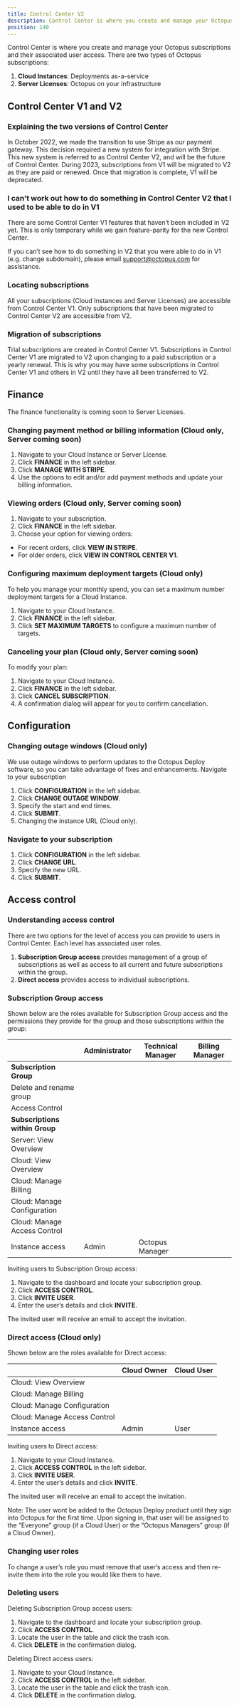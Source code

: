 ```yaml
---
title: Control Center V2
description: Control Center is where you create and manage your Octopus subscriptions and their associated user access. 
position: 140
---
```


Control Center is where you create and manage your Octopus subscriptions and their associated user access. 
There are two types of Octopus subscriptions:

1. **Cloud Instances**: Deployments as-a-service
2. **Server Licenses**: Octopus on your infrastructure

## Control Center V1 and V2 

### Explaining the two versions of Control Center

In October 2022, we made the transition to use Stripe as our payment gateway. This decision required a new system for integration with Stripe. This new system is referred to as Control Center V2, and will be the future of Control Center. During 2023, subscriptions from V1 will be migrated to V2 as they are paid or renewed. Once that migration is complete, V1 will be deprecated.

### I can’t work out how to do something in Control Center V2 that I used to be able to do in V1

There are some Control Center V1 features that haven’t been included in V2 yet. This is only temporary while we gain feature-parity for the new Control Center.

If you can’t see how to do something in V2 that you were able to do in V1 (e.g. change subdomain), please email [support@octopus.com](mailto:support@octopus.com) for assistance. 

### Locating subscriptions

All your subscriptions (Cloud Instances and Server Licenses) are accessible from Control Center V1. Only subscriptions that have been migrated to Control Center V2 are accessible from V2. 

### Migration of subscriptions

Trial subscriptions are created in Control Center V1. Subscriptions in Control Center V1 are migrated to V2 upon changing to a paid subscription or a yearly renewal. This is why you may have some subscriptions in Control Center V1 and others in V2 until they have all been transferred to V2. 

## Finance 

The finance functionality is coming soon to Server Licenses. 

### Changing payment method or billing information (Cloud only, Server coming soon)

1. Navigate to your Cloud Instance or Server License.
2. Click **FINANCE** in the left sidebar.
3. Click **MANAGE WITH STRIPE**.
4. Use the options to edit and/or add payment methods and update your billing information.

### Viewing orders (Cloud only, Server coming soon)

1. Navigate to your subscription.
2. Click **FINANCE** in the left sidebar.
3. Choose your option for viewing orders:
  - For recent orders, click **VIEW IN STRIPE**.
  - For older orders, click **VIEW IN CONTROL CENTER V1**.

### Configuring maximum deployment targets (Cloud only)

To help you manage your monthly spend, you can set a maximum number deployment targets for a Cloud Instance.

1. Navigate to your Cloud Instance.
2. Click **FINANCE** in the left sidebar.
3. Click **SET MAXIMUM TARGETS** to configure a maximum number of targets.

### Canceling your plan (Cloud only, Server coming soon)

To modify your plan:

1. Navigate to your Cloud Instance.
2. Click **FINANCE** in the left sidebar.
3. Click **CANCEL SUBSCRIPTION**.
4. A confirmation dialog will appear for you to confirm cancellation.

## Configuration 

### Changing outage windows (Cloud only)

We use outage windows to perform updates to the Octopus Deploy software, so you can take advantage of fixes and enhancements.
Navigate to your subscription

1. Click **CONFIGURATION** in the left sidebar.
2. Click **CHANGE OUTAGE WINDOW**.
3. Specify the start and end times.
4. Click **SUBMIT**.
5. Changing the instance URL (Cloud only).

### Navigate to your subscription

1. Click **CONFIGURATION** in the left sidebar.
2. Click **CHANGE URL**.
3. Specify the new URL.
4. Click **SUBMIT**.

## Access control

### Understanding access control

There are two options for the level of access you can provide to users in Control Center. Each level has associated user roles.

1. **Subscription Group access** provides management of a group of subscriptions as well as access to all current and future subscriptions within the group. 
2. **Direct access** provides access to individual subscriptions.

### Subscription Group access

Shown below are the roles available for Subscription Group access and the permissions they provide for the group and those subscriptions within the group:

|                                | Administrator | Technical Manager | Billing Manager |
| ------------------------------ | ------------- | ----------------- | --------------- |
| **Subscription Group**         |
| Delete and rename group        | <i class="fas fa-check-circle text-success fs-24"></i>             | <i class="fas fa-check-circle text-success fs-24"></i>                 | <i class="fas fa-times-circle text-danger fs-24"></i>           |
| Access Control                 | <i class="fas fa-check-circle text-success fs-24"></i>             | <i class="fas fa-check-circle text-success fs-24"></i>                 | <i class="fas fa-times-circle text-danger fs-24"></i>           |
| **Subscriptions within Group** |
| Server: View Overview          | <i class="fas fa-check-circle text-success fs-24"></i>             | <i class="fas fa-check-circle text-success fs-24"></i>                 | <i class="fas fa-times-circle text-danger fs-24"></i>           |
| Cloud: View Overview           | <i class="fas fa-check-circle text-success fs-24"></i>             | <i class="fas fa-check-circle text-success fs-24"></i>                 | <i class="fas fa-check-circle text-success fs-24"></i>    |
| Cloud: Manage Billing          | <i class="fas fa-check-circle text-success fs-24"></i>             | <i class="fas fa-times-circle text-danger fs-24"></i>                        | <i class="fas fa-check-circle text-success fs-24"></i>    |
| Cloud: Manage Configuration    | <i class="fas fa-check-circle text-success fs-24"></i>             | <i class="fas fa-check-circle text-success fs-24"></i>                 | <i class="fas fa-times-circle text-danger fs-24"></i>           |
| Cloud: Manage Access Control   | <i class="fas fa-check-circle text-success fs-24"></i>             | <i class="fas fa-check-circle text-success fs-24"></i>                 | <i class="fas fa-times-circle text-danger fs-24"></i>           |
| Instance access                | <i class="fas fa-check-circle text-success fs-24"></i> Admin       | <i class="fas fa-check-circle text-success fs-24"></i> Octopus Manager | <i class="fas fa-times-circle text-danger fs-24"></i>           |

Inviting users to Subscription Group access:

1. Navigate to the dashboard and locate your subscription group.
2. Click **ACCESS CONTROL**.
3. Click **INVITE USER**.
3. Enter the user’s details and click **INVITE**.

The invited user will receive an email to accept the invitation. 

### Direct access (Cloud only)

Shown below are the roles available for Direct access:

|                              | Cloud Owner | Cloud User |
| ---------------------------- | ----------- | ---------- |
| Cloud: View Overview         | <i class="fas fa-check-circle text-success fs-24"></i>           | <i class="fas fa-check-circle text-success fs-24"></i>          |
| Cloud: Manage Billing        | <i class="fas fa-check-circle text-success fs-24"></i>           | <i class="fas fa-times-circle text-danger fs-24"></i>                 |
| Cloud: Manage Configuration  | <i class="fas fa-check-circle text-success fs-24"></i>           | <i class="fas fa-times-circle text-danger fs-24"></i>                 |
| Cloud: Manage Access Control | <i class="fas fa-check-circle text-success fs-24"></i>           | <i class="fas fa-times-circle text-danger fs-24"></i>                 |
| Instance access              | <i class="fas fa-check-circle text-success fs-24"></i> Admin     | <i class="fas fa-check-circle text-success fs-24"></i> User     |

Inviting users to Direct access:

1. Navigate to your Cloud Instance.
2. Click **ACCESS CONTROL** in the left sidebar.
3. Click **INVITE USER**.
4. Enter the user’s details and click **INVITE**.

The invited user will receive an email to accept the invitation. 

Note: The user wont be added to the Octopus Deploy product until they sign into Octopus for the first time. Upon signing in, that user will be assigned to the “Everyone” group (if a Cloud User) or the “Octopus Managers” group (if a Cloud Owner). 

### Changing user roles 

To change a user’s role you must remove that user’s access and then re-invite them into the role you would like them to have.

### Deleting users

Deleting Subscription Group access users:

1. Navigate to the dashboard and locate your subscription group.
2. Click **ACCESS CONTROL**.
3. Locate the user in the table and click the trash icon.
4. Click **DELETE** in the confirmation dialog.

Deleting Direct access users:

1. Navigate to your Cloud Instance.
2. Click **ACCESS CONTROL** in the left sidebar.
3. Locate the user in the table and click the trash icon.
4. Click **DELETE** in the confirmation dialog.